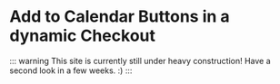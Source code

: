 
# Add to Calendar Buttons in a dynamic Checkout

::: warning This site is currently still under heavy construction!
Have a second look in a few weeks. :)
:::
